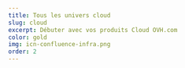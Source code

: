 ```yaml
---
title: Tous les univers cloud
slug: cloud
excerpt: Débuter avec vos produits Cloud OVH.com
color: gold
img: icn-confluence-infra.png
order: 2
---
```

